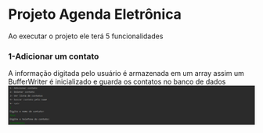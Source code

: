 # Projeto Agenda Eletrônica

Ao executar o projeto ele terá 5 funcionalidades

### 1-Adicionar um contato
A informação digitada pelo usuário é armazenada em um array assim um BufferWriter é inicializado e guarda os contatos no banco de dados
![readme-intro](docs-da-agenda/imagem-inserir.png)
